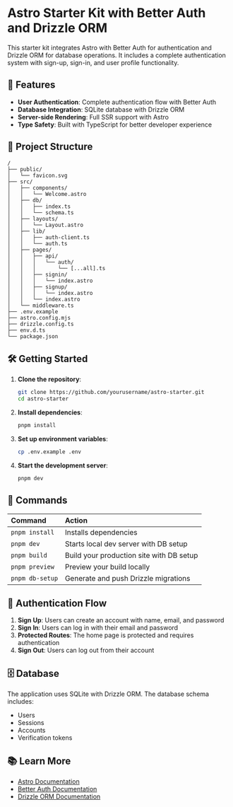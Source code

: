 # Astro Starter Kit with Better Auth and Drizzle ORM

This starter kit integrates Astro with Better Auth for authentication and Drizzle ORM for database operations. It includes a complete authentication system with sign-up, sign-in, and user profile functionality.

## 🚀 Features

- **User Authentication**: Complete authentication flow with Better Auth
- **Database Integration**: SQLite database with Drizzle ORM
- **Server-side Rendering**: Full SSR support with Astro
- **Type Safety**: Built with TypeScript for better developer experience

## 📁 Project Structure

```text
/
├── public/
│   └── favicon.svg
├── src/
│   ├── components/
│   │   └── Welcome.astro
│   ├── db/
│   │   ├── index.ts
│   │   └── schema.ts
│   ├── layouts/
│   │   └── Layout.astro
│   ├── lib/
│   │   ├── auth-client.ts
│   │   └── auth.ts
│   ├── pages/
│   │   ├── api/
│   │   │   └── auth/
│   │   │       └── [...all].ts
│   │   ├── signin/
│   │   │   └── index.astro
│   │   ├── signup/
│   │   │   └── index.astro
│   │   └── index.astro
│   └── middleware.ts
├── .env.example
├── astro.config.mjs
├── drizzle.config.ts
├── env.d.ts
└── package.json
```

## 🛠️ Getting Started

1. **Clone the repository**:
   ```bash
   git clone https://github.com/yourusername/astro-starter.git
   cd astro-starter
   ```

2. **Install dependencies**:
   ```bash
   pnpm install
   ```

3. **Set up environment variables**:
   ```bash
   cp .env.example .env
   ```

4. **Start the development server**:
   ```bash
   pnpm dev
   ```

## 🧞 Commands

| Command                  | Action                                           |
| :----------------------- | :----------------------------------------------- |
| `pnpm install`           | Installs dependencies                            |
| `pnpm dev`               | Starts local dev server with DB setup            |
| `pnpm build`             | Build your production site with DB setup         |
| `pnpm preview`           | Preview your build locally                       |
| `pnpm db-setup`          | Generate and push Drizzle migrations             |

## 🔐 Authentication Flow

1. **Sign Up**: Users can create an account with name, email, and password
2. **Sign In**: Users can log in with their email and password
3. **Protected Routes**: The home page is protected and requires authentication
4. **Sign Out**: Users can log out from their account

## 🗄️ Database

The application uses SQLite with Drizzle ORM. The database schema includes:

- Users
- Sessions
- Accounts
- Verification tokens

## 📚 Learn More

- [Astro Documentation](https://docs.astro.build)
- [Better Auth Documentation](https://github.com/zenstackhq/better-auth)
- [Drizzle ORM Documentation](https://orm.drizzle.team/docs/overview)
